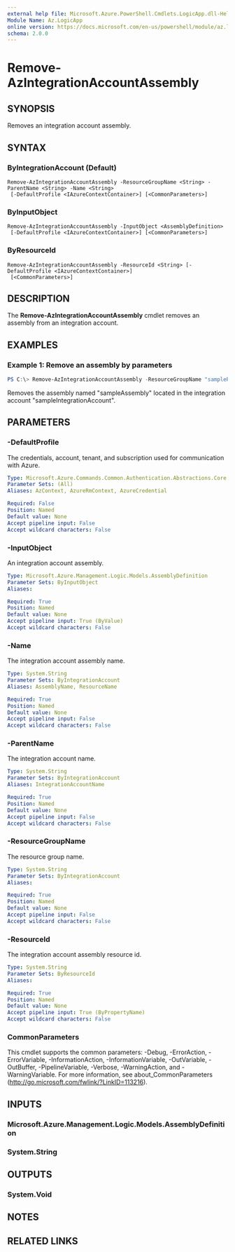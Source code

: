 ```yaml
---
external help file: Microsoft.Azure.PowerShell.Cmdlets.LogicApp.dll-Help.xml
Module Name: Az.LogicApp
online version: https://docs.microsoft.com/en-us/powershell/module/az.logicapp/remove-azintegrationaccountassembly
schema: 2.0.0
---
```


# Remove-AzIntegrationAccountAssembly

## SYNOPSIS
Removes an integration account assembly.

## SYNTAX

### ByIntegrationAccount (Default)
```
Remove-AzIntegrationAccountAssembly -ResourceGroupName <String> -ParentName <String> -Name <String>
 [-DefaultProfile <IAzureContextContainer>] [<CommonParameters>]
```

### ByInputObject
```
Remove-AzIntegrationAccountAssembly -InputObject <AssemblyDefinition>
 [-DefaultProfile <IAzureContextContainer>] [<CommonParameters>]
```

### ByResourceId
```
Remove-AzIntegrationAccountAssembly -ResourceId <String> [-DefaultProfile <IAzureContextContainer>]
 [<CommonParameters>]
```

## DESCRIPTION
The **Remove-AzIntegrationAccountAssembly** cmdlet removes an assembly from an integration account.

## EXAMPLES

### Example 1: Remove an assembly by parameters
```powershell
PS C:\> Remove-AzIntegrationAccountAssembly -ResourceGroupName "sampleResourceGroup" -IntegrationAccountName "sampleIntegrationAccount" -AssemblyName "sampleAssembly"
```

Removes the assembly named "sampleAssembly" located in the integration account "sampleIntegrationAccount".

## PARAMETERS

### -DefaultProfile
The credentials, account, tenant, and subscription used for communication with Azure.

```yaml
Type: Microsoft.Azure.Commands.Common.Authentication.Abstractions.Core.IAzureContextContainer
Parameter Sets: (All)
Aliases: AzContext, AzureRmContext, AzureCredential

Required: False
Position: Named
Default value: None
Accept pipeline input: False
Accept wildcard characters: False
```

### -InputObject
An integration account assembly.

```yaml
Type: Microsoft.Azure.Management.Logic.Models.AssemblyDefinition
Parameter Sets: ByInputObject
Aliases:

Required: True
Position: Named
Default value: None
Accept pipeline input: True (ByValue)
Accept wildcard characters: False
```

### -Name
The integration account assembly name.

```yaml
Type: System.String
Parameter Sets: ByIntegrationAccount
Aliases: AssemblyName, ResourceName

Required: True
Position: Named
Default value: None
Accept pipeline input: False
Accept wildcard characters: False
```

### -ParentName
The integration account name.

```yaml
Type: System.String
Parameter Sets: ByIntegrationAccount
Aliases: IntegrationAccountName

Required: True
Position: Named
Default value: None
Accept pipeline input: False
Accept wildcard characters: False
```

### -ResourceGroupName
The resource group name.

```yaml
Type: System.String
Parameter Sets: ByIntegrationAccount
Aliases:

Required: True
Position: Named
Default value: None
Accept pipeline input: False
Accept wildcard characters: False
```

### -ResourceId
The integration account assembly resource id.

```yaml
Type: System.String
Parameter Sets: ByResourceId
Aliases:

Required: True
Position: Named
Default value: None
Accept pipeline input: True (ByPropertyName)
Accept wildcard characters: False
```

### CommonParameters
This cmdlet supports the common parameters: -Debug, -ErrorAction, -ErrorVariable, -InformationAction, -InformationVariable, -OutVariable, -OutBuffer, -PipelineVariable, -Verbose, -WarningAction, and -WarningVariable. For more information, see about_CommonParameters (http://go.microsoft.com/fwlink/?LinkID=113216).

## INPUTS

### Microsoft.Azure.Management.Logic.Models.AssemblyDefinition

### System.String

## OUTPUTS

### System.Void

## NOTES

## RELATED LINKS